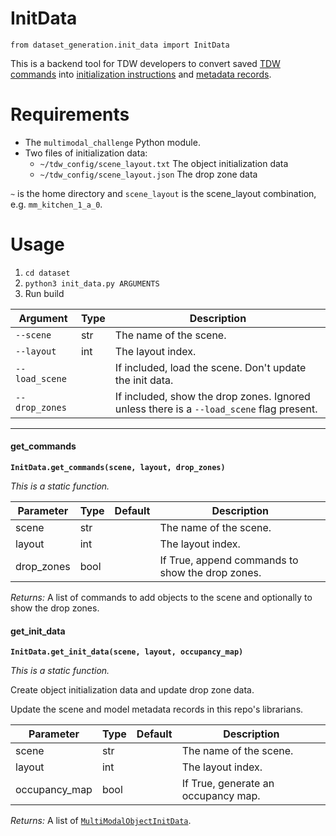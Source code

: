 # InitData

`from dataset_generation.init_data import InitData`

This is a backend tool for TDW  developers to convert saved [TDW commands](https://github.com/threedworld-mit/tdw/blob/master/Documentation/api/command_api.md) into [initialization instructions](../api/multimodal_object_init_data.md) and [metadata records](https://github.com/threedworld-mit/tdw/blob/master/Documentation/python/librarian/librarian.md).

# Requirements

- The `multimodal_challenge` Python module.
- Two files of initialization data:
    - `~/tdw_config/scene_layout.txt` The object initialization data
    - `~/tdw_config/scene_layout.json` The drop zone data

`~` is the home directory and `scene_layout` is the scene_layout combination, e.g. `mm_kitchen_1_a_0`.

# Usage

1. `cd dataset`
2. `python3 init_data.py ARGUMENTS`
3. Run build

| Argument | Type | Description |
| --- | --- | --- |
| `--scene` | str | The name of the scene. |
| `--layout` | int | The layout index. |
| `--load_scene` | | If included, load the scene. Don't update the init data. |
| `--drop_zones` | | If included, show the drop zones. Ignored unless there is a `--load_scene` flag present. |

***

#### get_commands

**`InitData.get_commands(scene, layout, drop_zones)`**

_This is a static function._


| Parameter | Type | Default | Description |
| --- | --- | --- | --- |
| scene |  str |  | The name of the scene. |
| layout |  int |  | The layout index. |
| drop_zones |  bool |  | If True, append commands to show the drop zones. |

_Returns:_  A list of commands to add objects to the scene and optionally to show the drop zones.

#### get_init_data

**`InitData.get_init_data(scene, layout, occupancy_map)`**

_This is a static function._

Create object initialization data and update drop zone data.

Update the scene and model metadata records in this repo's librarians.


| Parameter | Type | Default | Description |
| --- | --- | --- | --- |
| scene |  str |  | The name of the scene. |
| layout |  int |  | The layout index. |
| occupancy_map |  bool |  | If True, generate an occupancy map. |

_Returns:_  A list of [`MultiModalObjectInitData`](../api/multimodal_object_init_data.md).

